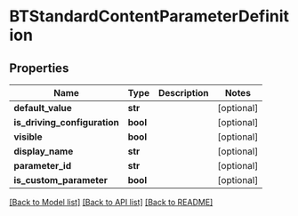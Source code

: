 # BTStandardContentParameterDefinition

## Properties
Name | Type | Description | Notes
------------ | ------------- | ------------- | -------------
**default_value** | **str** |  | [optional] 
**is_driving_configuration** | **bool** |  | [optional] 
**visible** | **bool** |  | [optional] 
**display_name** | **str** |  | [optional] 
**parameter_id** | **str** |  | [optional] 
**is_custom_parameter** | **bool** |  | [optional] 

[[Back to Model list]](../README.md#documentation-for-models) [[Back to API list]](../README.md#documentation-for-api-endpoints) [[Back to README]](../README.md)


